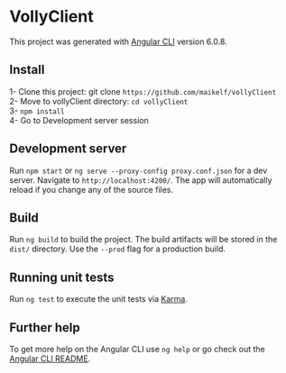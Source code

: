 # VollyClient

This project was generated with [Angular CLI](https://github.com/angular/angular-cli) version 6.0.8.

## Install

1- Clone this project: git clone `https://github.com/maikelf/vollyClient`  
2- Move to vollyClient directory: `cd vollyClient`  
3- `npm install`  
4- Go to Development server session  

## Development server

Run `npm start` or `ng serve --proxy-config proxy.conf.json` for a dev server. Navigate to `http://localhost:4200/`. The app will automatically reload if you change any of the source files.

## Build

Run `ng build` to build the project. The build artifacts will be stored in the `dist/` directory. Use the `--prod` flag for a production build.

## Running unit tests

Run `ng test` to execute the unit tests via [Karma](https://karma-runner.github.io).

## Further help

To get more help on the Angular CLI use `ng help` or go check out the [Angular CLI README](https://github.com/angular/angular-cli/blob/master/README.md).
